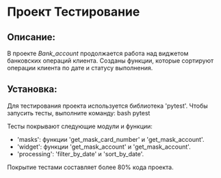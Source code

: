 # Проект **Тестирование**

## Описание:

В проекте *Bank_account* продолжается работа над виджетом банковских операций клиента.
Созданы функции, которые сортируют операции клиента по дате и статусу выполнения.

## Установка:

Для тестирования проекта используется библиотека 'pytest'. 
Чтобы запусить тесты, выполните команду:
    bash
pytest

Тесты покрывают следующие модули и функции: 
- 'masks': функции
'get_mask_card_number' и 'get_mask_account'.
- 'widget': функции
'get_mask_account' и 'get_mask_account'.
- 'processing':
'filter_by_date' и 'sort_by_date'.

Покрытие тестами составляет более 80% кода проекта.